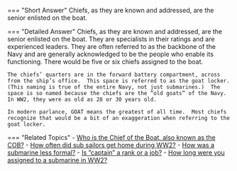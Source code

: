 
=== "Short Answer"
    Chiefs, as they are known and addressed, are the senior enlisted on the boat.

=== "Detailed Answer"
    Chiefs, as they are known and addressed, are the senior enlisted on the boat.  They are specialists in their ratings and are experienced leaders.  They are often referred to as the backbone of the Navy and are generally acknowledged to be the people who enable its functioning.  There would be five or six chiefs assigned to the boat.

    The chiefs’ quarters are in the forward battery compartment, across from the ship’s office.  This space is referred to as the goat locker.  (This naming is true of the entire Navy, not just submarines.)  The space is so named because the chiefs are the “old goats” of the Navy.  In WW2, they were as old as 28 or 30 years old.

    In modern parlance, GOAT means the greatest of all time.  Most chiefs recognize that would be a bit of an exaggeration when referring to the goat locker.

=== "Related Topics"
    - [Who is the Chief of the Boat, also known as the COB?](../FAQs/who-is-the-chief-of-the-boat-also-known-as-the-cob.md)
    - [How often did sub sailors get home during WW2?](../FAQs/how-often-did-sub-sailors-get-home-during-ww2.md)
    - [How was a submarine less formal?](../FAQs/how-was-a-submarine-less-formal.md)
    - [Is ”captain” a rank or a job?](../FAQs/is-captain-a-rank-or-a-job.md)
    - [How long were you assigned to a submarine in WW2?](../FAQs/how-long-were-you-assigned-to-a-submarine-in-ww2.md)
